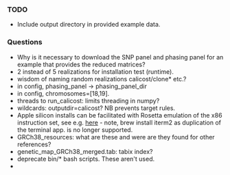### TODO
- Include output directory in provided example data.

### Questions
- Why is it necessary to download the SNP panel and phasing panel for an example that provides the reduced matrices?
- 2 instead of 5 realizations for installation test (runtime).
- wisdom of naming random realizations calicost/clone* etc.?
- in config, phasing_panel -> phasing_panel_dir
- in config, chromosomes=[18,19].
- threads to run_calicost:  limits threading in numpy?
- wildcards: outputdir=calicost? NB prevents target rules.
- Apple silicon installs can be facilitated with Rosetta emulation of the x86 instruction set, see e.g. [here](https://taylorreiter.github.io/2022-04-05-Managing-multiple-architecture-specific-installations-of-conda-on-apple-M1/) - note, brew install iterm2 as duplication of the terminal app. is no longer supported.
- GRCh38_resources: what are these and were are they found for other references?
- genetic_map_GRCh38_merged.tab: tabix index?
- deprecate bin/* bash scripts.  These aren't used.
- 